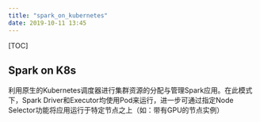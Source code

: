 ```yaml
---
title: "spark_on_kubernetes"
date: 2019-10-11 13:45
---
```

[TOC]



## Spark on K8s

利用原生的Kubernetes调度器进行集群资源的分配与管理Spark应用。在此模式下，Spark Driver和Executor均使用Pod来运行，进一步可通过指定Node Selector功能将应用运行于特定节点之上（如：带有GPU的节点实例）



